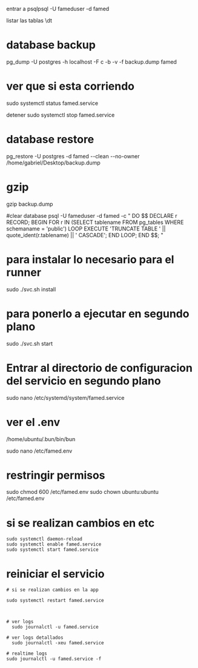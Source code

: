 
 entrar a
 psqlpsql -U fameduser -d famed


 listar las tablas
 \dt



# database backup

pg_dump -U postgres -h localhost -F c -b -v -f backup.dump famed

# ver que si esta corriendo

sudo systemctl status famed.service


detener
sudo systemctl stop famed.service


# database restore

pg_restore -U postgres -d famed --clean --no-owner /home/gabriel/Desktop/backup.dump

# gzip

gzip backup.dump

#clear database
psql -U fameduser -d famed -c "
DO \$\$
DECLARE
r RECORD;
BEGIN
FOR r IN (SELECT tablename FROM pg_tables WHERE schemaname = 'public') LOOP
EXECUTE 'TRUNCATE TABLE ' || quote_ident(r.tablename) || ' CASCADE';
END LOOP;
END
\$\$; "

# para instalar lo necesario para el runner

sudo ./svc.sh install

# para ponerlo a ejecutar en segundo plano

sudo ./svc.sh start

# Entrar al directorio de configuracion del servicio en segundo plano

sudo nano /etc/systemd/system/famed.service

# ver el .env

/home/ubuntu/.bun/bin/bun

sudo nano /etc/famed.env

# restringir permisos

sudo chmod 600 /etc/famed.env
sudo chown ubuntu:ubuntu /etc/famed.env

# si se realizan cambios en etc

    sudo systemctl daemon-reload
    sudo systemctl enable famed.service
    sudo systemctl start famed.service

# reiniciar el servicio

    # si se realizan cambios en la app

    sudo systemctl restart famed.service



    # ver logs
      sudo journalctl -u famed.service

    # ver logs detallados
      sudo journalctl -xeu famed.service

    # realtime logs
    sudo journalctl -u famed.service -f
